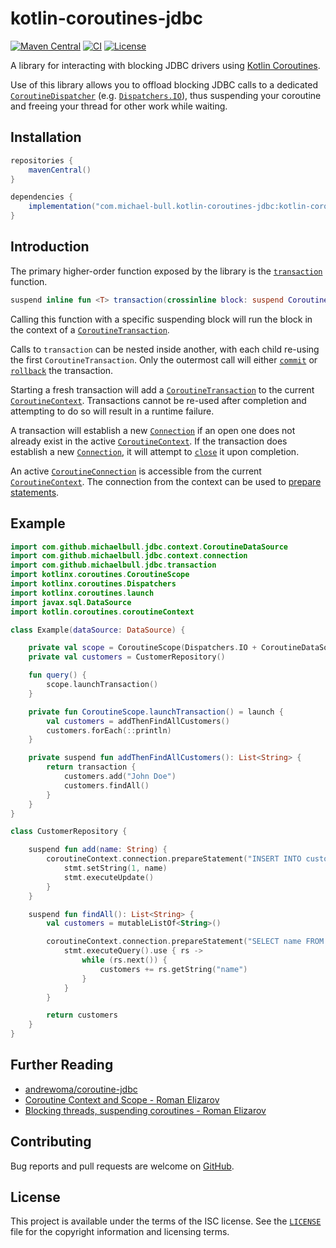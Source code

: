 # kotlin-coroutines-jdbc

[![Maven Central](https://img.shields.io/maven-central/v/com.michael-bull.kotlin-coroutines-jdbc/kotlin-coroutines-jdbc.svg)](https://search.maven.org/search?q=g:com.michael-bull.kotlin-coroutines-jdbc)
[![CI](https://github.com/michaelbull/kotlin-coroutines-jdbc/actions/workflows/ci.yaml/badge.svg)](https://github.com/michaelbull/kotlin-coroutines-jdbc/actions/workflows/ci.yaml)
[![License](https://img.shields.io/github/license/michaelbull/kotlin-coroutines-jdbc.svg)](https://github.com/michaelbull/kotlin-coroutines-jdbc/blob/master/LICENSE)

A library for interacting with blocking JDBC drivers using [Kotlin Coroutines][coroutines].

Use of this library allows you to offload blocking JDBC calls to a dedicated
[`CoroutineDispatcher`][CoroutineDispatcher] (e.g.
[`Dispatchers.IO`][Dispatchers.IO]), thus suspending your coroutine and freeing
your thread for other work while waiting.

## Installation

```groovy
repositories {
    mavenCentral()
}

dependencies {
    implementation("com.michael-bull.kotlin-coroutines-jdbc:kotlin-coroutines-jdbc:1.0.2")
}
```

## Introduction

The primary higher-order function exposed by the library is the
[`transaction`][transaction] function.

```kotlin
suspend inline fun <T> transaction(crossinline block: suspend CoroutineScope.() -> T): T
```

Calling this function with a specific suspending block will run the block in
the context of a [`CoroutineTransaction`][CoroutineTransaction].

Calls to `transaction` can be nested inside another, with each child re-using
the first `CoroutineTransaction`. Only the outermost call will either
[`commit`][Connection.commit] or [`rollback`][Connection.rollback] the
transaction.

Starting a fresh transaction will add a
[`CoroutineTransaction`][CoroutineTransaction] to the current
[`CoroutineContext`][CoroutineContext]. Transactions cannot be re-used after
completion and attempting to do so will result in a runtime failure.

A transaction will establish a new [`Connection`][Connection] if an open one
does not already exist in the active [`CoroutineContext`][CoroutineContext].
If the transaction does establish a new [`Connection`][Connection], it will
attempt to [`close`][Connection.close] it upon completion.

An active [`CoroutineConnection`][CoroutineConnection] is accessible from the
current [`CoroutineContext`][CoroutineContext]. The connection from the context
can be used to [prepare statements][Connection.prepareStatement].

## Example

```kotlin
import com.github.michaelbull.jdbc.context.CoroutineDataSource
import com.github.michaelbull.jdbc.context.connection
import com.github.michaelbull.jdbc.transaction
import kotlinx.coroutines.CoroutineScope
import kotlinx.coroutines.Dispatchers
import kotlinx.coroutines.launch
import javax.sql.DataSource
import kotlin.coroutines.coroutineContext

class Example(dataSource: DataSource) {

    private val scope = CoroutineScope(Dispatchers.IO + CoroutineDataSource(dataSource))
    private val customers = CustomerRepository()

    fun query() {
        scope.launchTransaction()
    }

    private fun CoroutineScope.launchTransaction() = launch {
        val customers = addThenFindAllCustomers()
        customers.forEach(::println)
    }

    private suspend fun addThenFindAllCustomers(): List<String> {
        return transaction {
            customers.add("John Doe")
            customers.findAll()
        }
    }
}

class CustomerRepository {

    suspend fun add(name: String) {
        coroutineContext.connection.prepareStatement("INSERT INTO customers VALUES (?)").use { stmt ->
            stmt.setString(1, name)
            stmt.executeUpdate()
        }
    }

    suspend fun findAll(): List<String> {
        val customers = mutableListOf<String>()

        coroutineContext.connection.prepareStatement("SELECT name FROM customers").use { stmt ->
            stmt.executeQuery().use { rs ->
                while (rs.next()) {
                    customers += rs.getString("name")
                }
            }
        }

        return customers
    }
}
```

## Further Reading

- [andrewoma/coroutine-jdbc](https://github.com/andrewoma/coroutine-jdbc)
- [Coroutine Context and Scope - Roman Elizarov](https://medium.com/@elizarov/coroutine-context-and-scope-c8b255d59055)
- [Blocking threads, suspending coroutines - Roman Elizarov](https://medium.com/@elizarov/blocking-threads-suspending-coroutines-d33e11bf4761)

## Contributing

Bug reports and pull requests are welcome on [GitHub][github].

## License

This project is available under the terms of the ISC license. See the
[`LICENSE`](LICENSE) file for the copyright information and licensing terms.

[github]: https://github.com/michaelbull/kotlin-coroutines-jdbc
[transaction]: https://github.com/michaelbull/kotlin-coroutines-jdbc/blob/master/src/main/kotlin/com/github/michaelbull/jdbc/Transaction.kt
[CoroutineTransaction]: https://github.com/michaelbull/kotlin-coroutines-jdbc/blob/master/src/main/kotlin/com/github/michaelbull/jdbc/context/CoroutineTransaction.kt
[CoroutineConnection]: https://github.com/michaelbull/kotlin-coroutines-jdbc/blob/master/src/main/kotlin/com/github/michaelbull/jdbc/context/CoroutineConnection.kt

[coroutines]: https://kotlinlang.org/docs/reference/coroutines-overview.html
[CoroutineContext]: https://kotlinlang.org/api/latest/jvm/stdlib/kotlin.coroutines/-coroutine-context/
[CoroutineDispatcher]: https://kotlin.github.io/kotlinx.coroutines/kotlinx-coroutines-core/kotlinx.coroutines/-coroutine-dispatcher/index.html
[Dispatchers.IO]: https://kotlin.github.io/kotlinx.coroutines/kotlinx-coroutines-core/kotlinx.coroutines/-dispatchers/-i-o.html

[Connection]: https://docs.oracle.com/javase/8/docs/api/java/sql/Connection.html
[Connection.close]: https://docs.oracle.com/javase/8/docs/api/java/sql/Connection.html#close--
[Connection.isClosed]: https://docs.oracle.com/javase/8/docs/api/java/sql/Connection.html#isClosed--
[Connection.commit]: https://docs.oracle.com/javase/8/docs/api/java/sql/Connection.html#commit--
[Connection.rollback]: https://docs.oracle.com/javase/8/docs/api/java/sql/Connection.html#rollback--
[Connection.prepareStatement]: https://docs.oracle.com/javase/8/docs/api/java/sql/Connection.html#prepareStatement-java.lang.String-
